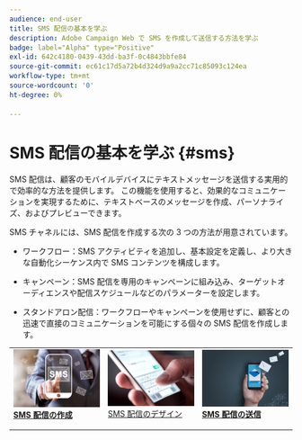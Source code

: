 ```yaml
---
audience: end-user
title: SMS 配信の基本を学ぶ
description: Adobe Campaign Web で SMS を作成して送信する方法を学ぶ
badge: label="Alpha" type="Positive"
exl-id: 642c4180-0439-43dd-ba3f-0c4843bbfe84
source-git-commit: ec61c17d5a72b4d324d9a9a2cc71c85093c124ea
workflow-type: tm+mt
source-wordcount: '0'
ht-degree: 0%

---
```


# SMS 配信の基本を学ぶ {#sms}

SMS 配信は、顧客のモバイルデバイスにテキストメッセージを送信する実用的で効率的な方法を提供します。 この機能を使用すると、効果的なコミュニケーションを実現するために、テキストベースのメッセージを作成、パーソナライズ、およびプレビューできます。

SMS チャネルには、SMS 配信を作成する次の 3 つの方法が用意されています。

* ワークフロー：SMS アクティビティを追加し、基本設定を定義し、より大きな自動化シーケンス内で SMS コンテンツを構成します。

* キャンペーン：SMS 配信を専用のキャンペーンに組み込み、ターゲットオーディエンスや配信スケジュールなどのパラメーターを設定します。

* スタンドアロン配信：ワークフローやキャンペーンを使用せずに、顧客との迅速で直接のコミュニケーションを可能にする個々の SMS 配信を作成します。

<table style="table-layout:fixed"><tr style="border: 0;">
<td>
<a href="create-sms.md">
<img alt="リード" src="assets/do-not-localize/create_sms.png">
</a>
<div><a href="create-sms.md"><strong>SMS 配信の作成</strong>
</div>
<p>
</td>
<td>
<a href="content-sms.md">
<img alt="低頻度" src="assets/do-not-localize/design_sms.png">
</a>
<div>
<a href="content-sms.md">SMS 配信のデザイン<strong></strong></a>
</div>
<p></td>
<td>
<a href="send-sms.md">
<img alt="検証" src="assets/do-not-localize/send_sms.png">
</a>
<div>
<a href="send-sms.md"><strong>SMS 配信の送信</strong></a>
</div>
<p>
</td>
</tr></table>
